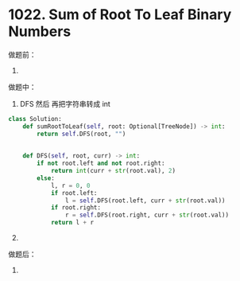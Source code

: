 # 1022. Sum of Root To Leaf Binary Numbers

做题前：

1. 



做题中：

1.  DFS 然后 再把字符串转成 int

   ```python
   class Solution:
       def sumRootToLeaf(self, root: Optional[TreeNode]) -> int:
           return self.DFS(root, "")
       
       
       def DFS(self, root, curr) -> int:
           if not root.left and not root.right:
               return int(curr + str(root.val), 2)
           else:
               l, r = 0, 0
               if root.left:
                   l = self.DFS(root.left, curr + str(root.val))
               if root.right:
                   r = self.DFS(root.right, curr + str(root.val))
               return l + r
   ```

2. 

   



做题后：

1. 

